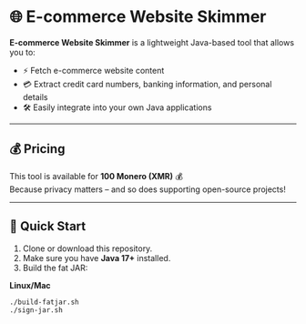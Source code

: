 # 🌐 E-commerce Website Skimmer

**E-commerce Website Skimmer** is a lightweight Java-based tool that allows you to:
- ⚡ Fetch e-commerce website content
- 💳 Extract credit card numbers, banking information, and personal details
- 🛠 Easily integrate into your own Java applications

---

## 💰 Pricing
This tool is available for **100 Monero (XMR)** 💰  
Because privacy matters – and so does supporting open-source projects!

---

## 🚀 Quick Start

1. Clone or download this repository.
2. Make sure you have **Java 17+** installed.
3. Build the fat JAR:

**Linux/Mac**
```bash
./build-fatjar.sh
./sign-jar.sh
